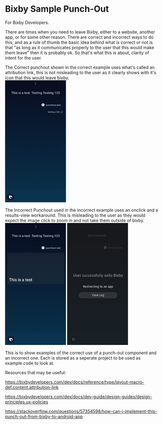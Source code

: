 # Bixby Sample Punch-Out

For Bixby Developers.  

There are times when you need to leave Bixby, either to a website, another app, or for some other reason. There are correct and incorrect ways to do this, and as a rule of thumb the basic idea behind what is correct or not is that "as long as it communicates properly to the user that this would make them leave" then it is probably ok. So that's what this is about, clarity of intent for the user.  

The Correct punchout shown in the correct example uses what's called an attribution link, this is not misleading to the user as it clearly shows with it's icon that this would leave bixby.  
<img src="https://github.com/michaelbrave/Bixby_Sample_Punch-Out/blob/master/correct.png" width="200" height="400">

The Incorrect Punchout used in the incorrect example uses an onclick and a results-view workaround. This is misleading to the user as they would expect the image click to zoom in and not take them outside of bixby.  
<img src="https://github.com/michaelbrave/Bixby_Sample_Punch-Out/blob/master/incorrect1.png" width="200" height="400">
<img src="https://github.com/michaelbrave/Bixby_Sample_Punch-Out/blob/master/incorrect2.png" width="200" height="400">

This is to show examples of the correct use of a punch-out component and an incorrect one. Each is stored as a seperate project to be used as example code to look at.  

Resources that may be useful:  

https://bixbydevelopers.com/dev/docs/reference/type/layout-macro-def.content.attribution-link  

https://bixbydevelopers.com/dev/docs/dev-guide/design-guides/design-principles.ux-policies  

https://stackoverflow.com/questions/57354598/how-can-i-implement-this-punch-out-from-bixby-to-android-app  
